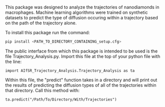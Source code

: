 This package was designed to analyze the trajectories of nanodiamonds in macrophages. Machine learning algorithms were trained on synthetic datasets to predict the type of diffusion occuring within a trajectory based on the path of the trajectory alone.   

To install this package run the command:  
```bash
pip install <PATH_TO_DIRECTORY_CONTAINING_setup.cfg>  
```

The public interface from which this package is intended to be used is the file Trajectory_Analysis.py. Import this file at the top of your python file with the line:

```python3
import AIfSR_Trajectory_Analysis.Trajectory_Analysis as ta  
```

Within this file, the "predict" function takes in a directory and will print out the results of predicting the diffusion types of all of the trajectories within that directory. Call this method with:

```python3
ta.predict("/Path/To/Directory/With/Trajectories")
```
